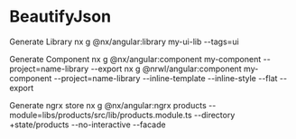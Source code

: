 # BeautifyJson

Generate Library
nx g @nx/angular:library my-ui-lib --tags=ui

Generate Component
nx g @nx/angular:component my-component --project=name-library --export nx g @nrwl/angular:component my-component --project=name-library --inline-template --inline-style --flat --export

Generate ngrx store
nx g @nx/angular:ngrx products --module=libs/products/src/lib/products.module.ts --directory +state/products --no-interactive --facade